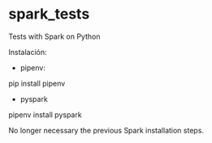 # spark_tests
Tests with Spark on Python

Instalación:

- pipenv:

pip install pipenv

- pyspark

pipenv install pyspark

No longer necessary the previous Spark installation steps.




